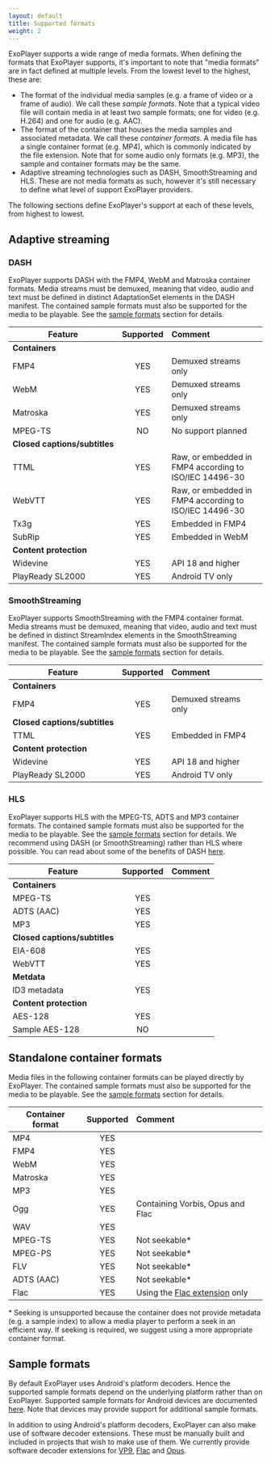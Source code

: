```yaml
---
layout: default
title: Supported formats
weight: 2
---
```


ExoPlayer supports a wide range of media formats. When defining the formats that ExoPlayer supports, it's important to note that "media formats" are in fact defined at multiple levels. From the lowest level to the highest, these are:

* The format of the individual media samples (e.g. a frame of video or a frame of audio). We call these *sample formats*. Note that a typical video file will contain media in at least two sample formats; one for video (e.g. H.264) and one for audio (e.g. AAC).
* The format of the container that houses the media samples and associated metadata. We call these *container formats*. A media file has a single container format (e.g. MP4), which is commonly indicated by the file extension. Note that for some audio only formats (e.g. MP3), the sample and container formats may be the same.
* Adaptive streaming technologies such as DASH, SmoothStreaming and HLS. These are not media formats as such, however it's still necessary to define what level of support ExoPlayer providers.

The following sections define ExoPlayer's support at each of these levels, from highest to lowest.

## Adaptive streaming ##

### DASH ###

ExoPlayer supports DASH with the FMP4, WebM and Matroska container formats. Media streams must be demuxed, meaning that video, audio and text must be defined in distinct AdaptationSet elements in the DASH manifest. The contained sample formats must also be supported for the media to be playable. See the [sample formats](#sample-formats) section for details.

| Feature | Supported    | Comment              |
|---------|:------------:|:---------------------|
| **Containers** |||
| FMP4                          | YES          | Demuxed streams only |
| WebM | YES | Demuxed streams only |
| Matroska | YES | Demuxed streams only |
| MPEG-TS | NO | No support planned |
| **Closed&nbsp;captions/subtitles** |||
| TTML | YES | Raw, or embedded in FMP4 according to ISO/IEC 14496-30 |
| WebVTT | YES | Raw, or embedded in FMP4 according to ISO/IEC 14496-30 |
| Tx3g | YES | Embedded in FMP4 |
| SubRip | YES | Embedded in WebM |
| **Content protection**                  |||
| Widevine | YES | API 18 and higher |
| PlayReady SL2000                        | YES          | Android TV only      |

### SmoothStreaming ###

ExoPlayer supports SmoothStreaming with the FMP4 container format. Media streams must be demuxed, meaning that video, audio and text must be defined in distinct StreamIndex elements in the SmoothStreaming manifest. The contained sample formats must also be supported for the media to be playable. See the [sample formats](#sample-formats) section for details.

| Feature | Supported    | Comment              |
|---------|:------------:|:---------------------|
| **Containers**                          |||
| FMP4                          | YES          | Demuxed streams only |
| **Closed&nbsp;captions/subtitles**           |||
| TTML | YES | Embedded in FMP4 |
| **Content protection**                    |||
| Widevine | YES | API 18 and higher |
| PlayReady SL2000                        | YES          | Android TV only      |

### HLS ###

ExoPlayer supports HLS with the MPEG-TS, ADTS and MP3 container formats. The contained sample formats must also be supported for the media to be playable. See the [sample formats](#sample-formats) section for details. We recommend using DASH (or SmoothStreaming) rather than HLS where possible. You can read about some of the benefits of DASH [here](https://google.github.io/ExoPlayer/2015/05/08/the-benefits-of-dash.html).

| Feature | Supported    | Comment              |
|---------|:------------:|:---------------------|
| **Containers**                          |||
| MPEG-TS                                 | YES          ||
| ADTS (AAC) | YES ||
| MP3 | YES ||
| **Closed&nbsp;captions/subtitles**           |||
| EIA-608 | YES ||
| WebVTT                                  | YES          ||
| **Metdata** |||
| ID3 metadata                            | YES          ||
| **Content protection**                  |||
| AES-128                                 | YES          ||
| Sample AES-128 | NO ||

## Standalone container formats ##

Media files in the following container formats can be played directly by ExoPlayer. The contained sample formats must also be supported for the media to be playable. See the [sample formats](#sample-formats) section for details.

| Container format | Supported    | Comment              |
|------------------|:------------:|:---------------------|
| MP4 | YES ||
| FMP4 | YES ||
| WebM| YES ||
| Matroska| YES ||
| MP3 | YES ||
| Ogg | YES | Containing Vorbis, Opus and Flac |
| WAV | YES ||
| MPEG-TS | YES | Not seekable* |
| MPEG-PS | YES | Not seekable* |
| FLV | YES | Not seekable* |
| ADTS (AAC) | YES | Not seekable* |
| Flac | YES | Using the [Flac extension](https://github.com/google/ExoPlayer/tree/master/extensions/flac) only |

\* Seeking is unsupported because the container does not provide metadata (e.g. a sample index) to allow a media player to perform a seek in an efficient way. If seeking is required, we suggest using a more appropriate container format.

## Sample formats ##

By default ExoPlayer uses Android's platform decoders. Hence the supported sample formats depend on the underlying platform rather than on ExoPlayer. Supported sample formats for Android devices are documented [here](https://developer.android.com/guide/appendix/media-formats.html#core). Note that devices may provide support for additional sample formats.

In addition to using Android's platform decoders, ExoPlayer can also make use of software decoder extensions. These must be manually built and included in projects that wish to make use of them. We currently provide software decoder extensions for [VP9](https://github.com/google/ExoPlayer/tree/master/extensions/vp9), [Flac](https://github.com/google/ExoPlayer/tree/master/extensions/flac) and [Opus](https://github.com/google/ExoPlayer/tree/master/extensions/opus).
